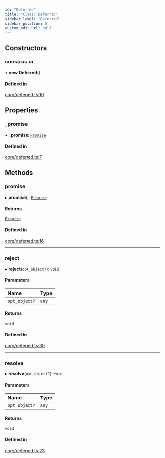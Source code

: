 ```yaml
---
id: "Deferred"
title: "Class: Deferred"
sidebar_label: "Deferred"
sidebar_position: 0
custom_edit_url: null
---
```


## Constructors

### constructor

• **new Deferred**()

#### Defined in

[core/deferred.ts:10](https://github.com/siposdani87/sui-js/blob/035cd52/src/core/deferred.ts#L10)

## Properties

### \_promise

• **\_promise**: [`Promize`](Promize.md)

#### Defined in

[core/deferred.ts:7](https://github.com/siposdani87/sui-js/blob/035cd52/src/core/deferred.ts#L7)

## Methods

### promise

▸ **promise**(): [`Promize`](Promize.md)

#### Returns

[`Promize`](Promize.md)

#### Defined in

[core/deferred.ts:16](https://github.com/siposdani87/sui-js/blob/035cd52/src/core/deferred.ts#L16)

___

### reject

▸ **reject**(`opt_object?`): `void`

#### Parameters

| Name | Type |
| :------ | :------ |
| `opt_object?` | `any` |

#### Returns

`void`

#### Defined in

[core/deferred.ts:30](https://github.com/siposdani87/sui-js/blob/035cd52/src/core/deferred.ts#L30)

___

### resolve

▸ **resolve**(`opt_object?`): `void`

#### Parameters

| Name | Type |
| :------ | :------ |
| `opt_object?` | `any` |

#### Returns

`void`

#### Defined in

[core/deferred.ts:23](https://github.com/siposdani87/sui-js/blob/035cd52/src/core/deferred.ts#L23)
